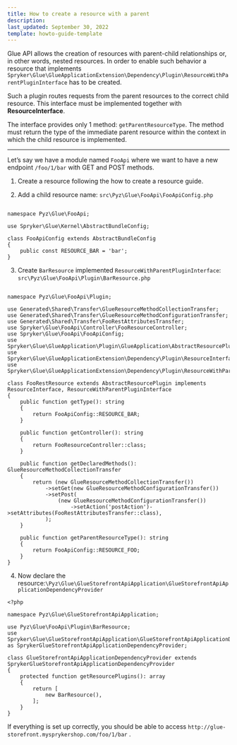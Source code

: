 ```yaml
---
title: How to create a resource with a parent
description: 
last_updated: September 30, 2022
template: howto-guide-template
---
```


Glue API allows the creation of resources with parent-child relationships or, in other words, nested resources. In order to enable such behavior a resource that implements `Spryker\Glue\GlueApplicationExtension\Dependency\Plugin\ResourceWithParentPluginInterface` has to be created.

Such a plugin routes requests from the parent resources to the correct child resource. This interface must be implemented together with **ResourceInterface**.

The interface provides only 1 method: `getParentResourceType`. The method must return the type of the immediate parent resource within the context in which the child resource is implemented.

* * *

Let’s say we have a module named `FooApi` where we want to have a new endpoint `/foo/1/bar` with GET and POST methods.

1.  Create a resource following the how to create a resource guide.
    
2.  Add a child resource name:
    `src\Pyz\Glue\FooApi\FooApiConfig.php`

```<?php

namespace Pyz\Glue\FooApi;

use Spryker\Glue\Kernel\AbstractBundleConfig;

class FooApiConfig extends AbstractBundleConfig
{
    public const RESOURCE_BAR = 'bar';
}
```
3. Create `BarResource` implemented `ResourceWithParentPluginInterface`:
   `src\Pyz\Glue\FooApi\Plugin\BarResource.php`
```<?php

namespace Pyz\Glue\FooApi\Plugin;

use Generated\Shared\Transfer\GlueResourceMethodCollectionTransfer;
use Generated\Shared\Transfer\GlueResourceMethodConfigurationTransfer;
use Generated\Shared\Transfer\FooRestAttributesTransfer;
use Spryker\Glue\FooApi\Controller\FooResourceController;
use Spryker\Glue\FooApi\FooApiConfig;
use Spryker\Glue\GlueApplication\Plugin\GlueApplication\AbstractResourcePlugin;
use Spryker\Glue\GlueApplicationExtension\Dependency\Plugin\ResourceInterface;
use Spryker\Glue\GlueApplicationExtension\Dependency\Plugin\ResourceWithParentPluginInterface;

class FooRestResource extends AbstractResourcePlugin implements ResourceInterface, ResourceWithParentPluginInterface 
{
    public function getType(): string
    {
        return FooApiConfig::RESOURCE_BAR;
    }
    
    public function getController(): string
    {
        return FooResourceController::class;
    }

    public function getDeclaredMethods(): GlueResourceMethodCollectionTransfer
    {
        return (new GlueResourceMethodCollectionTransfer())
            ->setGet(new GlueResourceMethodConfigurationTransfer())
            ->setPost(
                (new GlueResourceMethodConfigurationTransfer())
                    ->setAction('postAction')->setAttributes(FooRestAttributesTransfer::class),
            );
    }
    
    public function getParentResourceType(): string
    {
        return FooApiConfig::RESOURCE_FOO;
    }
}
```

4. Now declare the resource:`\Pyz\Glue\GlueStorefrontApiApplication\GlueStorefrontApiApplicationDependencyProvider`

```
<?php

namespace Pyz\Glue\GlueStorefrontApiApplication;

use Pyz\Glue\FooApi\Plugin\BarResource;
use Spryker\Glue\GlueStorefrontApiApplication\GlueStorefrontApiApplicationDependencyProvider as SprykerGlueStorefrontApiApplicationDependencyProvider;

class GlueStorefrontApiApplicationDependencyProvider extends SprykerGlueStorefrontApiApplicationDependencyProvider
{
    protected function getResourcePlugins(): array
    {
        return [
            new BarResource(),
        ];
    }
}
```

If everything is set up correctly, you should be able to access `http://glue-storefront.mysprykershop.com/foo/1/bar` .
